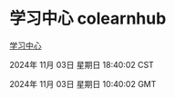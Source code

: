# 学习中心 colearnhub
[学习中心](http://219.139.197.74:56308/colearnhub/)

2024年 11月 03日 星期日 18:40:02 CST

2024年 11月 03日 星期日 10:40:02 GMT
